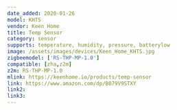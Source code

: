 ```yaml
---
date_added: 2020-01-26
model: KHTS
vendor: Keen Home
title: Temp Sensor
category: sensor
supports: temperature, humidity, pressure, batterylow
image: /assets/images/devices/Keen_Home_KHTS.jpg
zigbeemodel: ['RS-THP-MP-1.0']
compatible: [zha,z2m]
z2m: RS-THP-MP-1.0
mlink: https://keenhome.io/products/temp-sensor
link: https://www.amazon.com/dp/B079V9STXY
link2: 
link3: 
---
```

